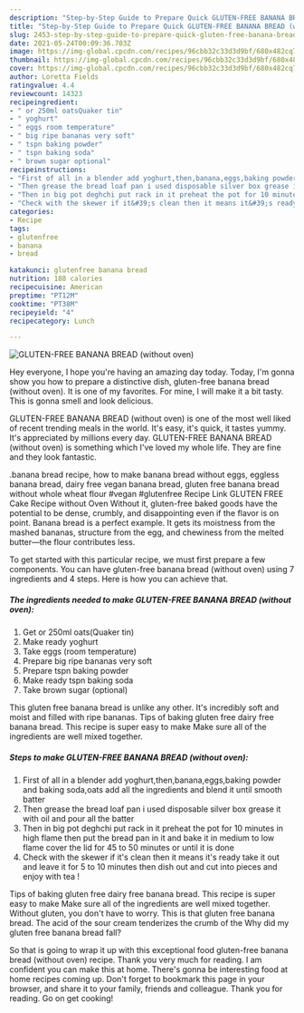 ```yaml
---
description: "Step-by-Step Guide to Prepare Quick GLUTEN-FREE BANANA BREAD (without oven)"
title: "Step-by-Step Guide to Prepare Quick GLUTEN-FREE BANANA BREAD (without oven)"
slug: 2453-step-by-step-guide-to-prepare-quick-gluten-free-banana-bread-without-oven
date: 2021-05-24T00:09:36.703Z
image: https://img-global.cpcdn.com/recipes/96cbb32c33d3d9bf/680x482cq70/gluten-free-banana-bread-without-oven-recipe-main-photo.jpg
thumbnail: https://img-global.cpcdn.com/recipes/96cbb32c33d3d9bf/680x482cq70/gluten-free-banana-bread-without-oven-recipe-main-photo.jpg
cover: https://img-global.cpcdn.com/recipes/96cbb32c33d3d9bf/680x482cq70/gluten-free-banana-bread-without-oven-recipe-main-photo.jpg
author: Loretta Fields
ratingvalue: 4.4
reviewcount: 14323
recipeingredient:
- " or 250ml oatsQuaker tin"
- " yoghurt"
- " eggs room temperature"
- " big ripe bananas very soft"
- " tspn baking powder"
- " tspn baking soda"
- " brown sugar optional"
recipeinstructions:
- "First of all in a blender add yoghurt,then,banana,eggs,baking powder and baking soda,oats add all the ingredients and blend it until smooth batter"
- "Then grease the bread loaf pan i used disposable silver box grease it with oil and pour all the batter"
- "Then in big pot deghchi put rack in it preheat the pot for 10 minutes in high flame then put the bread pan in it and bake it in medium to low flame cover the lid for 45 to 50 minutes or until it is done"
- "Check with the skewer if it&#39;s clean then it means it&#39;s ready take it out and leave it for 5 to 10 minutes then dish out and cut into pieces and enjoy with tea !"
categories:
- Recipe
tags:
- glutenfree
- banana
- bread

katakunci: glutenfree banana bread 
nutrition: 188 calories
recipecuisine: American
preptime: "PT12M"
cooktime: "PT38M"
recipeyield: "4"
recipecategory: Lunch

---
```



![GLUTEN-FREE BANANA BREAD (without oven)](https://img-global.cpcdn.com/recipes/96cbb32c33d3d9bf/680x482cq70/gluten-free-banana-bread-without-oven-recipe-main-photo.jpg)

Hey everyone, I hope you're having an amazing day today. Today, I'm gonna show you how to prepare a distinctive dish, gluten-free banana bread (without oven). It is one of my favorites. For mine, I will make it a bit tasty. This is gonna smell and look delicious.

GLUTEN-FREE BANANA BREAD (without oven) is one of the most well liked of recent trending meals in the world. It's easy, it's quick, it tastes yummy. It's appreciated by millions every day. GLUTEN-FREE BANANA BREAD (without oven) is something which I've loved my whole life. They are fine and they look fantastic.

.banana bread recipe, how to make banana bread without eggs, eggless banana bread, dairy free vegan banana bread, gluten free banana bread without whole wheat flour #vegan #glutenfree Recipe Link GLUTEN FREE Cake Recipe without Oven Without it, gluten-free baked goods have the potential to be dense, crumbly, and disappointing even if the flavor is on point. Banana bread is a perfect example. It gets its moistness from the mashed bananas, structure from the egg, and chewiness from the melted butter—the flour contributes less.


To get started with this particular recipe, we must first prepare a few components. You can have gluten-free banana bread (without oven) using 7 ingredients and 4 steps. Here is how you can achieve that.

<!--inarticleads1-->

##### The ingredients needed to make GLUTEN-FREE BANANA BREAD (without oven):

1. Get  or 250ml oats(Quaker tin)
1. Make ready  yoghurt
1. Take  eggs (room temperature)
1. Prepare  big ripe bananas very soft
1. Prepare  tspn baking powder
1. Make ready  tspn baking soda
1. Take  brown sugar (optional)


This gluten free banana bread is unlike any other. It&#39;s incredibly soft and moist and filled with ripe bananas. Tips of baking gluten free dairy free banana bread. This recipe is super easy to make Make sure all of the ingredients are well mixed together. 

<!--inarticleads2-->

##### Steps to make GLUTEN-FREE BANANA BREAD (without oven):

1. First of all in a blender add yoghurt,then,banana,eggs,baking powder and baking soda,oats add all the ingredients and blend it until smooth batter
1. Then grease the bread loaf pan i used disposable silver box grease it with oil and pour all the batter
1. Then in big pot deghchi put rack in it preheat the pot for 10 minutes in high flame then put the bread pan in it and bake it in medium to low flame cover the lid for 45 to 50 minutes or until it is done
1. Check with the skewer if it&#39;s clean then it means it&#39;s ready take it out and leave it for 5 to 10 minutes then dish out and cut into pieces and enjoy with tea !


Tips of baking gluten free dairy free banana bread. This recipe is super easy to make Make sure all of the ingredients are well mixed together. Without gluten, you don&#39;t have to worry. This is that gluten free banana bread. The acid of the sour cream tenderizes the crumb of the Why did my gluten free banana bread fall? 

So that is going to wrap it up with this exceptional food gluten-free banana bread (without oven) recipe. Thank you very much for reading. I am confident you can make this at home. There's gonna be interesting food at home recipes coming up. Don't forget to bookmark this page in your browser, and share it to your family, friends and colleague. Thank you for reading. Go on get cooking!
